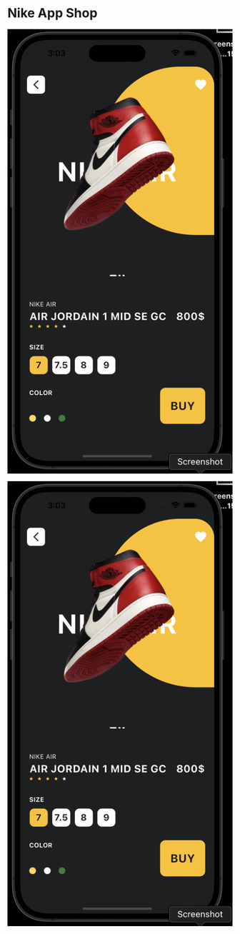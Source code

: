 # Nike App Shop


[![Click to play the video](https://github.com/mfagri/Nike_App_Shop/blob/main/Screenshot%202023-08-24%20at%2015.03.29.png)](https://github.com/mfagri/Nike_App_Shop/blob/main/Screen%20Recording%202023-08-24%20at%2015.00.40.mov)

![Nike App Shop](https://github.com/mfagri/Nike_App_Shop/blob/main/Screenshot%202023-08-24%20at%2015.03.29.png)
